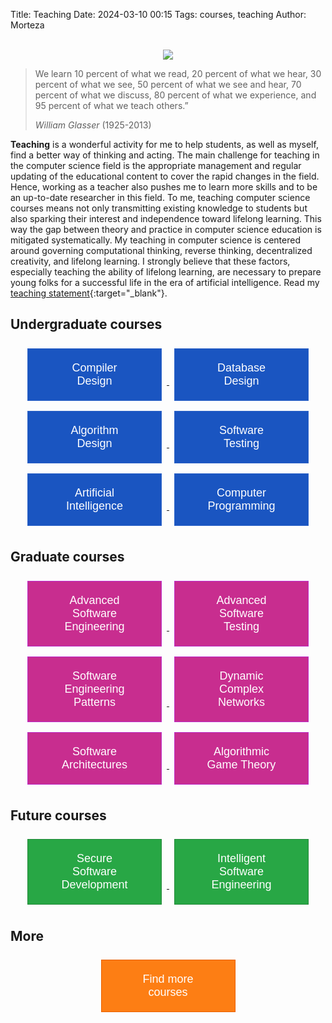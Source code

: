 Title: Teaching
Date: 2024-03-10 00:15
Tags: courses, teaching
Author: Morteza


<style>
    .button {
        color: #ffffff;
        font-size: 18px;
        border: 1px solid;
        padding: 20px 50px;
        margin: 8px;
        cursor: pointer;
        width: 215px; /* Ensures consistent button size */
        text-align: center;
        display: inline-block;
    }
    .button.blue {
        background-color: #1a55c1;
        border-color: #2d63c8;
    }
    .button.blue:hover {
        color: #2d63c8;
        background-color: #ffffff;
    }
    .button.pink {
        background-color: #c82d8f;
        border-color: #bd2dc8;
    }
    .button.pink:hover {
        color: #c82d8f;
        background-color: #ffffff;
    }
    .button.green {
        background-color: #28a745;
        border-color: #218838;
    }
    .button.green:hover {
        color: #218838;
        background-color: #ffffff;
    }
    .button.orange {
        background-color: #fd7e14;
        border-color: #e96000;
    }
    .button.orange:hover {
        color: #e96000;
        background-color: #ffffff;
    }
</style>



<div style="text-align: center;">
    <br>
    <img src="https://capsule-render.vercel.app/api?type=waving&height=195&color=gradient&text=Teaching&section=header&animation=twinkling&fontColor=Brown&textBg=false"/>
</div>


> We learn 10 percent of what we read, 20 percent of what we hear, 30 percent of what we see, 50 percent of what we see and hear, 70 percent of what we discuss, 80 percent of what we experience, and 95 percent of what we teach others.” 
> 
> _William Glasser_ (1925-2013)


**Teaching** is a wonderful activity for me to help students, as well as myself, find a better way of thinking and acting.
The main challenge for teaching in the computer science field is the appropriate management and regular updating of the educational content to cover the rapid changes in the field. Hence, working as a teacher also pushes me to learn more skills and to be an up-to-date researcher in this field. To me, teaching computer science courses means not only transmitting existing knowledge to students but also sparking their interest and independence toward lifelong learning. This way the gap between theory and practice in computer science education is mitigated systematically. My teaching in computer science is centered around governing computational thinking, reverse thinking, decentralized creativity, and lifelong learning. I strongly believe that these factors, especially teaching the ability of lifelong learning, are necessary to prepare young folks for a successful life in the era of artificial intelligence. Read my [teaching statement](../static/pdf/morteza_zakeri_ts.pdf){:target="_blank"}.



## Undergraduate courses

<div style="text-align: center;">
    <a href="https://m-zakeri.github.io/Compilers" target="_blank">
        <button class="button blue" type="button">Compiler Design</button>
    </a>
    <a href="https://m-zakeri.github.io/DatabaseDesign" target="_blank">
        <button class="button blue" type="button">Database Design</button>
    </a>
</div>

<div style="text-align: center;">
    <a href="https://m-zakeri.github.io/AlgorithmDesign" target="_blank">
        <button class="button blue" type="button">Algorithm Design</button>
    </a>
    <a href="https://m-zakeri.github.io/SoftwareTesting" target="_blank">
        <button class="button blue" type="button">Software Testing</button>
    </a>
</div>

<div style="text-align: center;">
    <a href="https://m-zakeri.github.io/AI" target="_blank">
        <button class="button blue" type="button">Artificial Intelligence</button>
    </a>
    <a href="https://m-zakeri.github.io/CP" target="_blank">
        <button class="button blue" type="button">Computer Programming</button>
    </a>
</div>

## Graduate courses

<div style="text-align: center;">
    <a href="https://m-zakeri.github.io/advanced-software-engineering.html" target="_blank">
        <button class="button pink" type="button">Advanced Software Engineering</button>
    </a>
   <a href="https://m-zakeri.github.io/advanced-software-testing.html" target="_blank">
        <button class="button pink" type="button">Advanced Software Testing</button>
    </a>
</div>
<div style="text-align: center;">
   <a href="https://m-zakeri.github.io/patterns-and-principle-in-software-engineering.html" target="_blank">
        <button class="button pink" type="button">Software Engineering Patterns</button>
    </a>
    <a href="https://m-zakeri.github.io/dynamic-complex-network.html" target="_blank">
        <button class="button pink" type="button">Dynamic Complex Networks</button>
    </a>
</div>
<div style="text-align: center;">
 <a href="https://m-zakeri.github.io/software-architectures.html" target="_blank">
        <button class="button pink" type="button">Software Architectures</button>
    </a>
    <a href="https://m-zakeri.github.io/game-theory.html" target="_blank">
        <button class="button pink" type="button">Algorithmic Game Theory </button>
    </a>
</div>


## Future courses

<div style="text-align: center;">
    <a href="https://m-zakeri.github.io" target="_blank">
        <button class="button green" type="button">Secure Software Development</button>
    </a>
   <a href="https://m-zakeri.github.io" target="_blank">
        <button class="button green" type="button">Intelligent Software Engineering</button>
    </a>
</div>

## More

<div style="text-align: center;">

<a href="https://webpages.iust.ac.ir/morteza_zakeri/repo/iust_course_materials" target="blank">  
<button class="button orange" type="button" name="gt">Find more courses</button>
</a>

<br> 
 </div>
